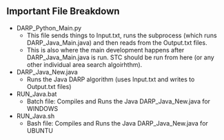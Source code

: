 Important File Breakdown
------------------------

* DARP_Python_Main.py 
    * This file sends things to Input.txt, runs the subprocess (which runs DARP_Java_Main.java) and then reads from the Output.txt files.
    * This is also where the main development happens after DARP_Java_Main.java is run. STC should be run from here (or any other individual area search algoirhthm).
* DARP_Java_New.java
    * Runs the Java DARP algorithm (uses Input.txt and writes to Output.txt files)
* RUN_Java.bat
    * Batch file: Compiles and Runs the Java DARP_Java_New.java for WINDOWS
* RUN_Java.sh
    * Bash file: Compiles and Runs the Java DARP_Java_New.java for UBUNTU


